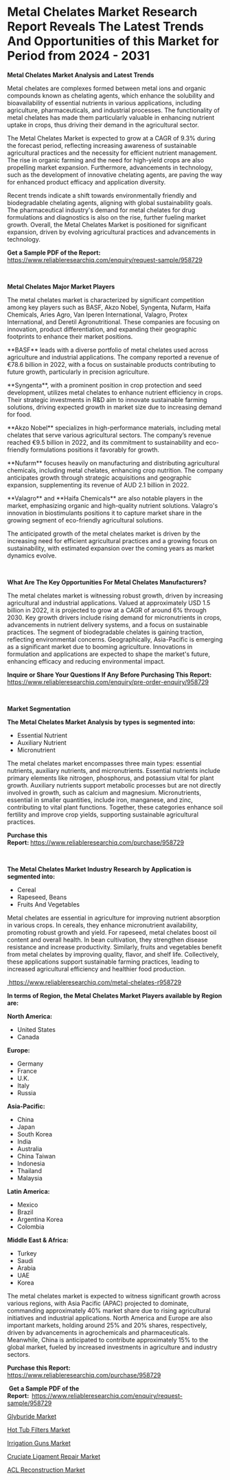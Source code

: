 <p><h1>Metal Chelates Market Research Report Reveals The Latest Trends And Opportunities of this Market for Period from 2024 - 2031</h1></p><p><strong>Metal Chelates Market Analysis and Latest Trends</strong></p>
<p><p>Metal chelates are complexes formed between metal ions and organic compounds known as chelating agents, which enhance the solubility and bioavailability of essential nutrients in various applications, including agriculture, pharmaceuticals, and industrial processes. The functionality of metal chelates has made them particularly valuable in enhancing nutrient uptake in crops, thus driving their demand in the agricultural sector.</p><p>The Metal Chelates Market is expected to grow at a CAGR of 9.3% during the forecast period, reflecting increasing awareness of sustainable agricultural practices and the necessity for efficient nutrient management. The rise in organic farming and the need for high-yield crops are also propelling market expansion. Furthermore, advancements in technology, such as the development of innovative chelating agents, are paving the way for enhanced product efficacy and application diversity.</p><p>Recent trends indicate a shift towards environmentally friendly and biodegradable chelating agents, aligning with global sustainability goals. The pharmaceutical industry's demand for metal chelates for drug formulations and diagnostics is also on the rise, further fueling market growth. Overall, the Metal Chelates Market is positioned for significant expansion, driven by evolving agricultural practices and advancements in technology.</p></p>
<p><strong>Get a Sample PDF of the Report:&nbsp;</strong> <a href="https://www.reliableresearchiq.com/enquiry/request-sample/958729?utm_campaign=1159&utm_medium=2&utm_source=Github&utm_content=ia&utm_term=03122024&utm_id=metal-chelates">https://www.reliableresearchiq.com/enquiry/request-sample/958729</a></p>
<p>&nbsp;</p>
<p><strong>Metal Chelates Major Market Players</strong></p>
<p><p>The metal chelates market is characterized by significant competition among key players such as BASF, Akzo Nobel, Syngenta, Nufarm, Haifa Chemicals, Aries Agro, Van Iperen International, Valagro, Protex International, and Deretil Agronutritional. These companies are focusing on innovation, product differentiation, and expanding their geographic footprints to enhance their market positions.</p><p>**BASF** leads with a diverse portfolio of metal chelates used across agriculture and industrial applications. The company reported a revenue of €78.6 billion in 2022, with a focus on sustainable products contributing to future growth, particularly in precision agriculture.</p><p>**Syngenta**, with a prominent position in crop protection and seed development, utilizes metal chelates to enhance nutrient efficiency in crops. Their strategic investments in R&D aim to innovate sustainable farming solutions, driving expected growth in market size due to increasing demand for food.</p><p>**Akzo Nobel** specializes in high-performance materials, including metal chelates that serve various agricultural sectors. The company’s revenue reached €9.5 billion in 2022, and its commitment to sustainability and eco-friendly formulations positions it favorably for growth.</p><p>**Nufarm** focuses heavily on manufacturing and distributing agricultural chemicals, including metal chelates, enhancing crop nutrition. The company anticipates growth through strategic acquisitions and geographic expansion, supplementing its revenue of AUD 2.1 billion in 2022.</p><p>**Valagro** and **Haifa Chemicals** are also notable players in the market, emphasizing organic and high-quality nutrient solutions. Valagro's innovation in biostimulants positions it to capture market share in the growing segment of eco-friendly agricultural solutions.</p><p>The anticipated growth of the metal chelates market is driven by the increasing need for efficient agricultural practices and a growing focus on sustainability, with estimated expansion over the coming years as market dynamics evolve.</p></p>
<p>&nbsp;</p>
<p><strong>What Are The Key Opportunities For Metal Chelates Manufacturers?</strong></p>
<p><p>The metal chelates market is witnessing robust growth, driven by increasing agricultural and industrial applications. Valued at approximately USD 1.5 billion in 2022, it is projected to grow at a CAGR of around 6% through 2030. Key growth drivers include rising demand for micronutrients in crops, advancements in nutrient delivery systems, and a focus on sustainable practices. The segment of biodegradable chelates is gaining traction, reflecting environmental concerns. Geographically, Asia-Pacific is emerging as a significant market due to booming agriculture. Innovations in formulation and applications are expected to shape the market's future, enhancing efficacy and reducing environmental impact.</p></p>
<p><strong>Inquire or Share Your Questions If Any Before Purchasing This Report:</strong> <a href="https://www.reliableresearchiq.com/enquiry/pre-order-enquiry/958729?utm_campaign=1159&utm_medium=2&utm_source=Github&utm_content=ia&utm_term=03122024&utm_id=metal-chelates">https://www.reliableresearchiq.com/enquiry/pre-order-enquiry/958729</a></p>
<p>&nbsp;</p>
<p><strong>Market Segmentation</strong></p>
<p><strong>The Metal Chelates Market Analysis by types is segmented into:</strong></p>
<p><ul><li>Essential Nutrient</li><li>Auxiliary Nutrient</li><li>Micronutrient</li></ul></p>
<p><p>The metal chelates market encompasses three main types: essential nutrients, auxiliary nutrients, and micronutrients. Essential nutrients include primary elements like nitrogen, phosphorus, and potassium vital for plant growth. Auxiliary nutrients support metabolic processes but are not directly involved in growth, such as calcium and magnesium. Micronutrients, essential in smaller quantities, include iron, manganese, and zinc, contributing to vital plant functions. Together, these categories enhance soil fertility and improve crop yields, supporting sustainable agricultural practices.</p></p>
<p><strong>Purchase this Report:&nbsp;</strong><a href="https://www.reliableresearchiq.com/purchase/958729?utm_campaign=1159&utm_medium=2&utm_source=Github&utm_content=ia&utm_term=03122024&utm_id=metal-chelates">https://www.reliableresearchiq.com/purchase/958729</a></p>
<p>&nbsp;</p>
<p><strong>The Metal Chelates Market Industry Research by Application is segmented into:</strong></p>
<p><ul><li>Cereal</li><li>Rapeseed, Beans</li><li>Fruits And Vegetables</li></ul></p>
<p><p>Metal chelates are essential in agriculture for improving nutrient absorption in various crops. In cereals, they enhance micronutrient availability, promoting robust growth and yield. For rapeseed, metal chelates boost oil content and overall health. In bean cultivation, they strengthen disease resistance and increase productivity. Similarly, fruits and vegetables benefit from metal chelates by improving quality, flavor, and shelf life. Collectively, these applications support sustainable farming practices, leading to increased agricultural efficiency and healthier food production.</p></p>
<p><a href="https://www.reliableresearchiq.com/metal-chelates-r958729?utm_campaign=1159&utm_medium=2&utm_source=Github&utm_content=ia&utm_term=03122024&utm_id=metal-chelates">&nbsp;https://www.reliableresearchiq.com/metal-chelates-r958729</a></p>
<p><strong>In terms of Region, the Metal Chelates Market Players available by Region are:</strong></p>
<p>
    <p> <strong> North America: </strong>
        <ul>
            <li>United States</li>
            <li>Canada</li>
        </ul>
        </p> 
    <p> <strong> Europe: </strong>
        <ul>
            <li>Germany</li>
            <li>France</li>
            <li>U.K.</li>
            <li>Italy</li>
            <li>Russia</li>
        </ul>
        </p> 
    <p> <strong> Asia-Pacific: </strong>
        <ul>
            <li>China</li>
            <li>Japan</li>
            <li>South Korea</li>
            <li>India</li>
            <li>Australia</li>
            <li>China Taiwan</li>
            <li>Indonesia</li>
            <li>Thailand</li>
            <li>Malaysia</li>
        </ul>
        </p> 
    <p> <strong> Latin America: </strong>
        <ul>
            <li>Mexico</li>
            <li>Brazil</li>
            <li>Argentina Korea</li>
            <li>Colombia</li>
        </ul>
        </p> 
    <p> <strong> Middle East & Africa: </strong>
        <ul>
            <li>Turkey</li>
            <li>Saudi</li>
            <li>Arabia</li>
            <li>UAE</li>
            <li>Korea</li>
        </ul>
    </p>
    </p>
<p><p>The metal chelates market is expected to witness significant growth across various regions, with Asia Pacific (APAC) projected to dominate, commanding approximately 40% market share due to rising agricultural initiatives and industrial applications. North America and Europe are also important markets, holding around 25% and 20% shares, respectively, driven by advancements in agrochemicals and pharmaceuticals. Meanwhile, China is anticipated to contribute approximately 15% to the global market, fueled by increased investments in agriculture and industry sectors.</p></p>
<p><strong>Purchase this Report: </strong><a href="https://www.reliableresearchiq.com/purchase/958729?utm_campaign=1159&utm_medium=2&utm_source=Github&utm_content=ia&utm_term=03122024&utm_id=metal-chelates">https://www.reliableresearchiq.com/purchase/958729</a></p>
<p>&nbsp;<strong>Get a Sample PDF of the Report:&nbsp;&nbsp;</strong><a href="https://www.reliableresearchiq.com/enquiry/request-sample/958729?utm_campaign=1159&utm_medium=2&utm_source=Github&utm_content=ia&utm_term=03122024&utm_id=metal-chelates">https://www.reliableresearchiq.com/enquiry/request-sample/958729</a></p>
<p><strong></strong></p>
<p><p><a href="https://www.linkedin.com/pulse/examination-market-segmentation-glyburide-from-2024-2031-qe7kf?utm_campaign=1159&utm_medium=2&utm_source=Github&utm_content=ia&utm_term=03122024&utm_id=metal-chelates">Glyburide Market</a></p><p><a href="https://issuu.com/reportprime-2/docs/hot-tub-filters-market-size-2030.pptx?utm_campaign=1159&utm_medium=2&utm_source=Github&utm_content=ia&utm_term=03122024&utm_id=metal-chelates">Hot Tub Filters Market</a></p><p><a href="https://issuu.com/reportprime-2/docs/irrigation-guns-market-size-2030.pptx?utm_campaign=1159&utm_medium=2&utm_source=Github&utm_content=ia&utm_term=03122024&utm_id=metal-chelates">Irrigation Guns Market</a></p><p><a href="https://www.linkedin.com/pulse/cruciate-ligament-repair-market-trends-strategic-insights-fae3f?utm_campaign=1159&utm_medium=2&utm_source=Github&utm_content=ia&utm_term=03122024&utm_id=metal-chelates">Cruciate Ligament Repair Market</a></p><p><a href="https://www.linkedin.com/pulse/state-acl-reconstruction-market-projected-growth-cagr-nlvte?utm_campaign=1159&utm_medium=2&utm_source=Github&utm_content=ia&utm_term=03122024&utm_id=metal-chelates">ACL Reconstruction Market</a></p></p>